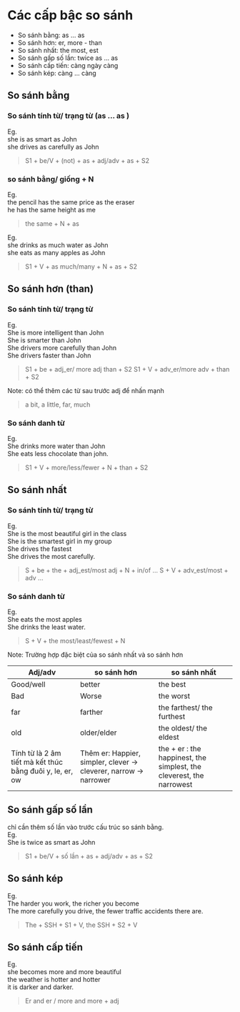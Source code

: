 # Các cấp bậc so sánh
+ So sánh bằng: as ... as
+ So sánh hơn: er, more - than
+ So sánh nhất: the most, est
+ So sánh gấp số lần: twice as ... as
+ So sánh cấp tiến: càng ngày càng
+ So sánh kép: càng ... càng

## So sánh bằng
### So sánh tính từ/ trạng từ (as ... as )
Eg. <br/>
she is as smart as John<br/>
she drives as carefully as John

> S1 + be/V + (not) + as + adj/adv + as + S2

### so sánh bằng/ giống + N
Eg.<br/>
the pencil has the same price as the eraser<br/>
he has the same height as me 

> the same + N + as

Eg. <br/>
she drinks as much water as John<br/>
she eats as many apples as John

> S1 + V + as much/many + N + as + S2

## So sánh hơn (than)
### So sánh tính từ/ trạng từ
Eg.<br/>
She is more intelligent than John<br/>
She is smarter than John<br/>
She drivers more carefully than John<br/>
She drivers faster than John

> S1 + be + adj_er/ more adj than + S2
> S1 + V + adv_er/more adv + than + S2

Note: có thể thêm các từ sau trước adj để nhấn mạnh
> a bit, a little, far, much

### So sánh danh từ
Eg.<br/>
She drinks more water than John<br/>
She eats less chocolate than john.

> S1 + V + more/less/fewer + N + than + S2

## So sánh nhất
### So sánh tính từ/ trạng từ
Eg.<br/>
She is the most beautiful girl in the class<br/>
She is the smartest girl in my group<br/>
She drives the fastest<br/>
She drives the most carefully.

> S + be + the + adj_est/most adj + N + in/of ...
> S + V + adv_est/most + adv ...

### So sánh danh từ
Eg.<br/>
She eats the most apples<br/>
She drinks the least water.

> S + V + the most/least/fewest + N

Note: Trường hợp đặc biệt của so sánh nhất và so sánh hơn

| Adj/adv | so sánh hơn | so sánh nhất |
| --- | --- | --- |
| Good/well | better | the best |
| Bad | Worse | the worst |
| far | farther | the farthest/ the furthest |
| old | older/elder | the oldest/ the eldest |
| Tính từ là 2 âm tiết mà kết thúc bằng đuôi y, le, er, ow | Thêm er: Happier, simpler, clever -> cleverer, narrow -> narrower | the + er : the happinest, the simplest, the cleverest, the narrowest |

## So sánh gấp số lần
chỉ cần thêm số lần vào trước cấu trúc so sánh bằng.<br/>
Eg. <br/>
She is twice as smart as John

> S1 + be/V + số lần + as + adj/adv + as + S2

## So sánh kép
Eg. <br/>
The harder you work, the richer you become<br/>
The more carefully you drive, the fewer traffic accidents there are.<br/>

> The + SSH + S1 + V, the SSH + S2 + V

## So sánh cấp tiến
Eg. <br/>
she becomes more and more beautiful<br/>
the weather is hotter and hotter<br/>
it is darker and darker.

> Er and er / more and more + adj




